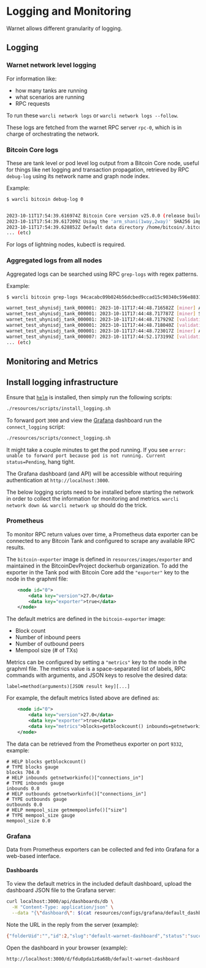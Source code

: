 # Logging and Monitoring

Warnet allows different granularity of logging.

## Logging

### Warnet network level logging

For information like:

- how many tanks are running
- what scenarios are running
- RPC requests

To run these `warcli network logs` or `warcli network logs --follow`.

These logs are fetched from the warnet RPC server `rpc-0`, which is in charge of orchestrating the network.

### Bitcoin Core logs

These are tank level or pod level log output from a Bitcoin Core node, useful for things like net logging and transaction propagation, retrieved by RPC `debug-log` using its network name and graph node index.

Example:

```sh
$ warcli bitcoin debug-log 0


2023-10-11T17:54:39.616974Z Bitcoin Core version v25.0.0 (release build)
2023-10-11T17:54:39.617209Z Using the 'arm_shani(1way,2way)' SHA256 implementation
2023-10-11T17:54:39.628852Z Default data directory /home/bitcoin/.bitcoin
... (etc)
```

For logs of lightning nodes, kubectl is required.

### Aggregated logs from all nodes

Aggregated logs can be searched using RPC `grep-logs` with regex patterns.

Example:

```sh
$ warcli bitcoin grep-logs 94cacabc09b024b56dcbed9ccad15c90340c596e883159bcb5f1d2152997322d

warnet_test_uhynisdj_tank_000001: 2023-10-11T17:44:48.716582Z [miner] AddToWallet 94cacabc09b024b56dcbed9ccad15c90340c596e883159bcb5f1d2152997322d  newupdate
warnet_test_uhynisdj_tank_000001: 2023-10-11T17:44:48.717787Z [miner] Submitting wtx 94cacabc09b024b56dcbed9ccad15c90340c596e883159bcb5f1d2152997322d to mempool for relay
warnet_test_uhynisdj_tank_000001: 2023-10-11T17:44:48.717929Z [validation] Enqueuing TransactionAddedToMempool: txid=94cacabc09b024b56dcbed9ccad15c90340c596e883159bcb5f1d2152997322d wtxid=0cc875e73bb0bd8f892b70b8d1e5154aab64daace8d571efac94c62b8c1da3cf
warnet_test_uhynisdj_tank_000001: 2023-10-11T17:44:48.718040Z [validation] TransactionAddedToMempool: txid=94cacabc09b024b56dcbed9ccad15c90340c596e883159bcb5f1d2152997322d wtxid=0cc875e73bb0bd8f892b70b8d1e5154aab64daace8d571efac94c62b8c1da3cf
warnet_test_uhynisdj_tank_000001: 2023-10-11T17:44:48.723017Z [miner] AddToWallet 94cacabc09b024b56dcbed9ccad15c90340c596e883159bcb5f1d2152997322d
warnet_test_uhynisdj_tank_000007: 2023-10-11T17:44:52.173199Z [validation] Enqueuing TransactionAddedToMempool: txid=94cacabc09b024b56dcbed9ccad15c90340c596e883159bcb5f1d2152997322d wtxid=0cc875e73bb0bd8f892b70b8d1e5154aab64daace8d571efac94c62b8c1da3cf
... (etc)
```

## Monitoring and Metrics

## Install logging infrastructure

Ensure that [`helm`](https://helm.sh/docs/intro/install/) is installed, then simply run the following scripts:

```bash
./resources/scripts/install_logging.sh
```

To forward port `3000` and view the [Grafana](#grafana) dashboard run the `connect_logging` script:

```bash
./resources/scripts/connect_logging.sh
```

It might take a couple minutes to get the pod running. If you see `error: unable to forward port because pod is not running. Current status=Pending`, hang tight.

The Grafana dashboard (and API) will be accessible without requiring authentication
at `http://localhost:3000`.

The below logging scripts need to be installed before starting the network in order to collect the information for monitoring and metrics. `warcli network down && warcli network up` should do the trick.

### Prometheus

To monitor RPC return values over time, a Prometheus data exporter can be connected
to any Bitcoin Tank and configured to scrape any available RPC results.

The `bitcoin-exporter` image is defined in `resources/images/exporter` and
maintained in the BitcoinDevProject dockerhub organization. To add the exporter
in the Tank pod with Bitcoin Core add the `"exporter"` key to the node in the graphml file:

```xml
    <node id="0">
        <data key="version">27.0</data>
        <data key="exporter">true</data>
    </node>
```

The default metrics are defined in the `bitcoin-exporter` image:
- Block count
- Number of inbound peers
- Number of outbound peers
- Mempool size (# of TXs)

Metrics can be configured by setting a `"metrics"` key to the node in the graphml file.
The metrics value is a space-separated list of labels, RPC commands with arguments, and
JSON keys to resolve the desired data:

```
label=method(arguments)[JSON result key][...]
```

For example, the default metrics listed above are defined as:

```xml
    <node id="0">
        <data key="version">27.0</data>
        <data key="exporter">true</data>
        <data key="metrics">blocks=getblockcount() inbounds=getnetworkinfo()["connections_in"] outbounds=getnetworkinfo()["connections_in"] mempool_size=getmempoolinfo()["size"]</data>
    </node>
```

The data can be retrieved from the Prometheus exporter on port `9332`, example:

```
# HELP blocks getblockcount()
# TYPE blocks gauge
blocks 704.0
# HELP inbounds getnetworkinfo()["connections_in"]
# TYPE inbounds gauge
inbounds 0.0
# HELP outbounds getnetworkinfo()["connections_in"]
# TYPE outbounds gauge
outbounds 0.0
# HELP mempool_size getmempoolinfo()["size"]
# TYPE mempool_size gauge
mempool_size 0.0
```

### Grafana

Data from Prometheus exporters can be collected and fed into Grafana for a
web-based interface.

#### Dashboards

To view the default metrics in the included default dashboard, upload the dashboard
JSON file to the Grafana server:

```sh
curl localhost:3000/api/dashboards/db \
  -H "Content-Type: application/json" \
  --data "{\"dashboard\": $(cat resources/configs/grafana/default_dashboard.json)}"
```

Note the URL in the reply from the server (example):

```sh
{"folderUid":"","id":2,"slug":"default-warnet-dashboard","status":"success","uid":"fdu0pda1z6a68b","url":"/d/fdu0pda1z6a68b/default-warnet-dashboard","version":1}(
```

Open the dashboard in your browser (example):

`http://localhost:3000/d/fdu0pda1z6a68b/default-warnet-dashboard`
